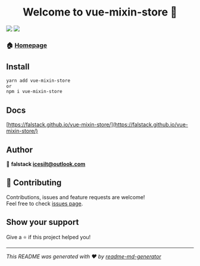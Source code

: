 <h1 align="center">Welcome to vue-mixin-store 👋</h1>
<p>
  <img src="https://img.shields.io/badge/version-1.1.34-blue.svg?cacheSeconds=2592000" />
  <img src="https://travis-ci.org/falstack/vue-mixin-store.svg?branch=master" />
</p>

### 🏠 [Homepage](https://github.com/falstack/vue-mixin-store)

## Install

```sh
yarn add vue-mixin-store
or
npm i vue-mixin-store
```

## Docs
[https://falstack.github.io/vue-mixin-store/](https://falstack.github.io/vue-mixin-store/)

## Author

👤 **falstack <icesilt@outlook.com>**


## 🤝 Contributing

Contributions, issues and feature requests are welcome!<br />Feel free to check [issues page](https://github.com/falstack/vue-mixin-store/issues).

## Show your support

Give a ⭐️ if this project helped you!

***
_This README was generated with ❤️ by [readme-md-generator](https://github.com/kefranabg/readme-md-generator)_
